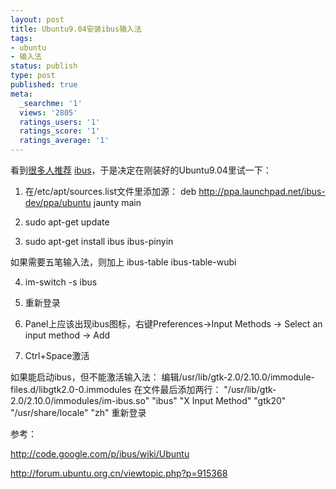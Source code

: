 ```yaml
---
layout: post
title: Ubuntu9.04安装ibus输入法
tags:
- ubuntu
- 输入法
status: publish
type: post
published: true
meta:
  _searchme: '1'
  views: '2805'
  ratings_users: '1'
  ratings_score: '1'
  ratings_average: '1'
---
```

看到<a href="http://linuxtoy.org/archives/ibus.html" target="_blank">很多人推荐</a> <a href="http://code.google.com/p/ibus/" target="_blank">ibus</a>，于是决定在刚装好的Ubuntu9.04里试一下：

1. 在/etc/apt/sources.list文件里添加源：
deb http://ppa.launchpad.net/ibus-dev/ppa/ubuntu jaunty main

2. sudo apt-get update

3. sudo apt-get install ibus ibus-pinyin

如果需要五笔输入法，则加上 ibus-table ibus-table-wubi

4. im-switch -s ibus

5. 重新登录

6. Panel上应该出现ibus图标，右键Preferences-&gt;Input Methods -&gt; Select an input method -&gt; Add

7. Ctrl+Space激活

如果能启动ibus，但不能激活输入法：
编辑/usr/lib/gtk-2.0/2.10.0/immodule-files.d/libgtk2.0-0.immodules
在文件最后添加两行：
"/usr/lib/gtk-2.0/2.10.0/immodules/im-ibus.so"
"ibus" "X Input Method" "gtk20" "/usr/share/locale" "zh"
重新登录

参考：

<a href="http://code.google.com/p/ibus/wiki/Ubuntu" target="_blank">http://code.google.com/p/ibus/wiki/Ubuntu</a>

<a href="http://forum.ubuntu.org.cn/viewtopic.php?p=915368" target="_blank">http://forum.ubuntu.org.cn/viewtopic.php?p=915368</a>